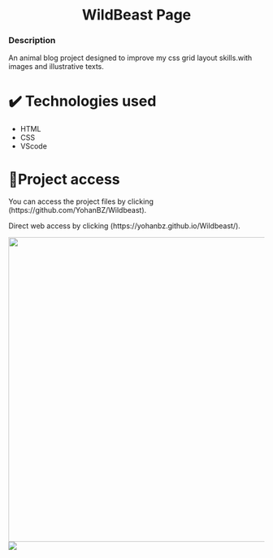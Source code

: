  <h1 align="center"> WildBeast Page </h1>
 <h3>Description</h3>
 <p>An animal blog project designed to improve my css grid layout skills.with images and illustrative texts.</p>
 <h1>✔️ Technologies used</h1>
 <ul>
  <li>HTML</li>
  <li>CSS</li>
  <li>VScode</li>
 </ul>
 <h1>📁Project access</h1>
 <p>You can access the project files by clicking (https://github.com/YohanBZ/Wildbeast).</p>
 <p>Direct web access by clicking (https://yohanbz.github.io/Wildbeast/).</p>
 <img width="600" src="https://user-images.githubusercontent.com/98111590/179359790-a9394379-ba86-4a50-b2f6-f6ff6de6edb2.png">
 <img src="https://user-images.githubusercontent.com/98111590/179359795-9852ee0f-2bb9-4a2b-ba06-aac8938f737a.png">

